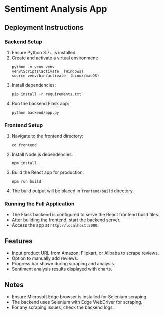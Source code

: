 # Sentiment Analysis App

## Deployment Instructions

### Backend Setup
1. Ensure Python 3.7+ is installed.
2. Create and activate a virtual environment:
   ```
   python -m venv venv
   venv\Scripts\activate  (Windows)
   source venv/bin/activate  (Linux/macOS)
   ```
3. Install dependencies:
   ```
   pip install -r requirements.txt
   ```
4. Run the backend Flask app:
   ```
   python backend/app.py
   ```

### Frontend Setup
1. Navigate to the frontend directory:
   ```
   cd frontend
   ```
2. Install Node.js dependencies:
   ```
   npm install
   ```
3. Build the React app for production:
   ```
   npm run build
   ```
4. The build output will be placed in `frontend/build` directory.

### Running the Full Application
- The Flask backend is configured to serve the React frontend build files.
- After building the frontend, start the backend server.
- Access the app at `http://localhost:5000`.

## Features
- Input product URL from Amazon, Flipkart, or Alibaba to scrape reviews.
- Option to manually add reviews.
- Progress bar shown during scraping and analysis.
- Sentiment analysis results displayed with charts.

## Notes
- Ensure Microsoft Edge browser is installed for Selenium scraping.
- The backend uses Selenium with Edge WebDriver for scraping.
- For any scraping issues, check the backend logs.

